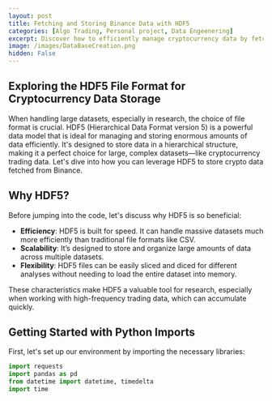 ```yaml
---
layout: post
title: Fetching and Storing Binance Data with HDF5 
categories: [Algo Trading, Personal project, Data Engeenering] 
excerpt: Discover how to efficiently manage cryptocurrency data by fetching and storing Binance candlestick data using HDF5. 
image: /images/DataBaseCreation.png
hidden: False
---
```


## Exploring the HDF5 File Format for Cryptocurrency Data Storage

When handling large datasets, especially in research, the choice of file format is crucial. HDF5 (Hierarchical Data Format version 5) is a powerful data model that is ideal for managing and storing enormous amounts of data efficiently. It's designed to store data in a hierarchical structure, making it a perfect choice for large, complex datasets—like cryptocurrency trading data. Let's dive into how you can leverage HDF5 to store crypto data fetched from Binance.

## Why HDF5?

Before jumping into the code, let's discuss why HDF5 is so beneficial:

- **Efficiency**: HDF5 is built for speed. It can handle massive datasets much more efficiently than traditional file formats like CSV.
- **Scalability**: It’s designed to store and organize large amounts of data across multiple datasets.
- **Flexibility**: HDF5 files can be easily sliced and diced for different analyses without needing to load the entire dataset into memory.

These characteristics make HDF5 a valuable tool for research, especially when working with high-frequency trading data, which can accumulate quickly.

## Getting Started with Python Imports

First, let's set up our environment by importing the necessary libraries:

```python
import requests
import pandas as pd
from datetime import datetime, timedelta
import time
```
